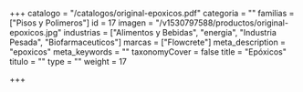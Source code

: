 +++
catalogo = "/catalogos/original-epoxicos.pdf"
categoria = ""
familias = ["Pisos y Polimeros"]
id = 17
imagen = "/v1530797588/productos/original-epoxicos.jpg"
industrias = ["Alimentos y Bebidas", "energia", "Industria Pesada", "Biofarmaceuticos"]
marcas = ["Flowcrete"]
meta_description = "epoxicos"
meta_keywords = ""
taxonomyCover = false
title = "Epóxicos"
titulo = ""
type = ""
weight = 17

+++
